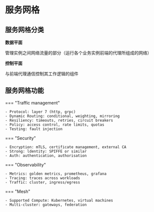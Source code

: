# 服务网格

## 服务网格分类

**数据平面**

管理实例之间网络流量的部分（运行各个业务实例前端的代理所组成的网络）

**控制平面**

与前端代理通信控制其工作逻辑的组件

## 服务网格功能

=== "Traffic management"

    - Protocol: layer 7 (http, grpc)
    - Dynamic Routing: conditional, weighting, mirroring
    - Resiliency: timeouts, retries, circuit breakers
    - Policy: access control, rate limits, quotas
    - Testing: fault injection

=== "Security"

    - Encryption: mTLS, certificate management, external CA
    - Strong: ldentity: SPIFFE or similar
    - Auth: authentication, authorisation

=== "Observability"

    - Metrics: golden metrics, prometheus, grafana
    - Tracing: traces across workloads
    - Traffic: cluster, ingress/egress

=== "Mesh"

    - Supported Compute: Kubernetes, virtual machines
    - Multi-cluster: gateways, federation
